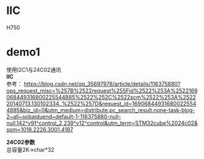 # IIC
 H750
# demo1
 使用I2C1与24C02通讯  
**IIC**  
参考：
https://blog.csdn.net/qq_35697978/article/details/116375880?ops_request_misc=%257B%2522request%255Fid%2522%253A%2522169068449316800225544885%2522%252C%2522scm%2522%253A%252220140713.130102334..%2522%257D&request_id=169068449316800225544885&biz_id=0&utm_medium=distribute.pc_search_result.none-task-blog-2~all~sobaiduend~default-1-116375880-null-null.142^v91^control_2,239^v12^control&utm_term=STM32cube%2024c02&spm=1018.2226.3001.4187  

**24C02参数**  
 总容量2K->char*32